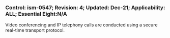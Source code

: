 ### Control: ism-0547; Revision: 4; Updated: Dec-21; Applicability: ALL; Essential Eight:N/A
<p>Video conferencing and IP telephony calls are conducted using a secure real-time transport protocol.</p>